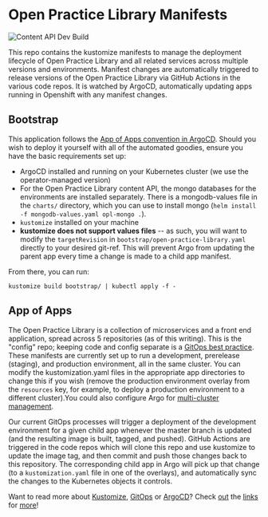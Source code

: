 # Open Practice Library Manifests

![Content API Dev Build](https://github.com/openpracticelibrary/opl-content-api/workflows/Content%20API%20Dev%20Build/badge.svg)

This repo contains the kustomize manifests to manage the deployment lifecycle of Open Practice Library and all related services across multiple versions and environments. Manifest changes are automatically triggered to release versions of the Open Practice Library via GitHub Actions in the various code repos. It is watched by ArgoCD, automatically updating apps running in Openshift with any manifest changes.

## Bootstrap

This application follows the [App of Apps convention in ArgoCD](https://argoproj.github.io/argo-cd/operator-manual/cluster-bootstrapping/). Should you wish to deploy it yourself with all of the automated goodies, ensure you have the basic requirements set up:
- ArgoCD installed and running on your Kubernetes cluster (we use the operator-managed version)
- For the Open Practice Library content API, the mongo databases for the environments are installed separately. There is a mongodb-values file in the `charts/` directory, which you can use to install mongo (`helm install -f mongodb-values.yaml opl-mongo .`).
- `kustomize` installed on your machine
- **kustomize does not support values files** -- as such, you will want to modify the `targetRevision` in `bootstrap/open-practice-library.yaml` directly to your desired git-ref. This will prevent Argo from updating the parent app every time a change is made to a child app manifest.

From there, you can run:
```
kustomize build bootstrap/ | kubectl apply -f -
```

## App of Apps

The Open Practice Library is a collection of microservices and a front end application, spread across 5 repositories (as of this writing). This is the "config" repo; keeping code and config separate is a [GitOps best practice](https://argoproj.github.io/argo-cd/user-guide/best_practices/). These manifests are currently set up to run a development, prerelease (staging), and production environment, all in the same cluster. You can modify the kustomization.yaml files in the appropriate app directories to change this if you wish (remove the production environment overlay from the `resources` key, for example, to deploy a production environment to a different cluster).You could also configure Argo for [multi-cluster management](https://www.openshift.com/blog/multi-cluster-management-with-gitops).

Our current GitOps processes will trigger a deployment of the development environment for a given child app whenever the master branch is updated (and the resulting image is built, tagged, and pushed). GitHub Actions are triggered in the code repos which will clone this repo and use kustomize to update the image tag, and then commit and push those changes back to this repository. The corresponding child app in Argo will pick up that change (to a `kustomization.yaml` file in one of the overlays), and automatically sync the changes to the Kubernetes objects it controls.

Want to read more about [Kustomize](https://kustomize.io/), [GitOps](https://www.cloudbees.com/gitops/what-is-gitops) or [ArgoCD](https://argoproj.github.io/argo-cd/)? Check [out](https://www.openshift.com/blog/introduction-to-gitops-with-openshift) the [links](https://www.openshift.com/blog/disaster-recovery-with-gitops) for [more](https://www.weave.works/blog/what-is-gitops-really)!

